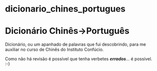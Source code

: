 # dicionario_chines_portugues
Dicionário Chinês->Português
============================

Dicionário, ou um apanhado de palavras que fui descobrindo, para me auxiliar no curso de Chinês do Instituto Confúcio.

Como não há revisão é possível que tenha verbetes ***errados***... é possível. :-)

